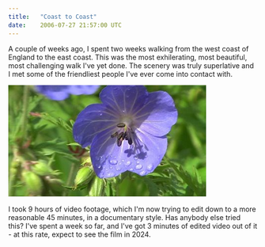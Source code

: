 ```yaml
---
title:   "Coast to Coast"
date:    2006-07-27 21:57:00 UTC
---
```


A couple of weeks ago, I spent two weeks walking from the west coast of England to the east coast. This was the most exhilerating, most beautiful, most challenging walk I've yet done. The scenery was truly superlative and I met some of the friendliest people I've ever come into contact with.

![](/assets/posts/coast-to-coast-flower.jpg)

I took 9 hours of video footage, which I'm now trying to edit down to a more reasonable 45 minutes, in a documentary style. Has anybody else tried this? I've spent a week so far, and I've got 3 minutes of edited video out of it - at this rate, expect to see the film in 2024.